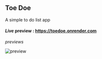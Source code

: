 ## Toe Doe
A simple to do list app

#### *Live* preview : https://toedoe.onrender.com

*previews*

![preview](https://github.com/projectfinalaudio/todolist/blob/master/previews/todo%20list.png?raw=true)
